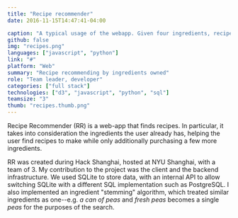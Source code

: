 ```yaml
---
title: "Recipe recommender"
date: 2016-11-15T14:47:41-04:00

caption: "A typical usage of the webapp. Given four ingredients, recipes that can be made with some combination of said ingredients are displayed."
github: false
img: "recipes.png"
languages: ["javascript", "python"]
link: "#"
platform: "Web"
summary: "Recipe recommending by ingredients owned"
role: "Team leader, developer"
categories: ["full stack"]
technologies: ["d3", "javascript", "python", "sql"]
teamsize: "3"
thumb: "recipes.thumb.png"
---
```


Recipe Recommender (RR) is a web-app that finds recipes. In particular, it takes into consideration the ingredients the user already has, helping the user find recipes to make while only additionally purchasing a few more ingredients.

RR was created during Hack Shanghai, hosted at NYU Shanghai, with a team of 3. My contribution to the project was the client and the backend infrastructure. We used SQLite to store data, with an internal API to allow switching SQLite with a different SQL implementation such as PostgreSQL. I also implemented an ingredient "stemming" algorithm, which treated similar ingredients as one--e.g. *a can of peas* and *fresh peas* becomes a single *peas* for the purposes of the search.